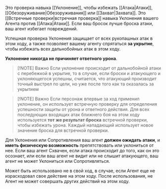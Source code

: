 Это проверка навыка [[Уклонение]], чтобы избежать [[Атака|Атаки]], [[Обезоруживание|Обезоруживания]] или  [[Захват|Захвата]]. Это [[Встречные проверки|встречная проверка]] навыка Уклонения вашего Агента против [[Атака|Атаки]]. Если ваш бросок лучше броска атаки, ваш агент избегает повреждений.

Успешная проверка Уклонения защищает от всех рукопашных атак в этом ходу, а также позволяет вашему агенту спрятаться **за укрытие**, чтобы избежать всех дальнобойных атак в этом ходу.

**Уклонение никогда не причиняет ответного урона**.

> [!NOTE] Важно
> Если уклонение происходит от дальнобойной атаки с перебежкой в укрытие, то в случае, если броски и атакующего и уклоняющегося успешны, считается, что атакующий производит точный выстрел по цели, но уже после того как та оказалась за укрытием

> [!NOTE] Важно
> Если персонаж впервые за ход применил уклонение, он использует встречную проверку для определения успешности защиты от урона и ответного действия. Для всех последующих входящих атак ближнего боя на этом ходу используется **тот же результат броска** встречной проверки, чтобы избежать урона. Каждый нападающий использует новое значение броска для встречной проверки.


Для Уклонения или Сопротивления ваш агент **должен ожидать атаки**, и **иметь физическую возможность** препятствовать или уклониться от нее. Если ваш агент Схвачен, если атака происходит до того, как он это осознает, или если ваш агент не видит или не слышит атакующего, ваш агент не может Уклониться или Сопротивляться.

Может быть использовано не в свой ход, в случае, если Агент еще не израсходовал свое действие на этом ходу. После использования, не Агент не может совершать других действий на этом ходу.